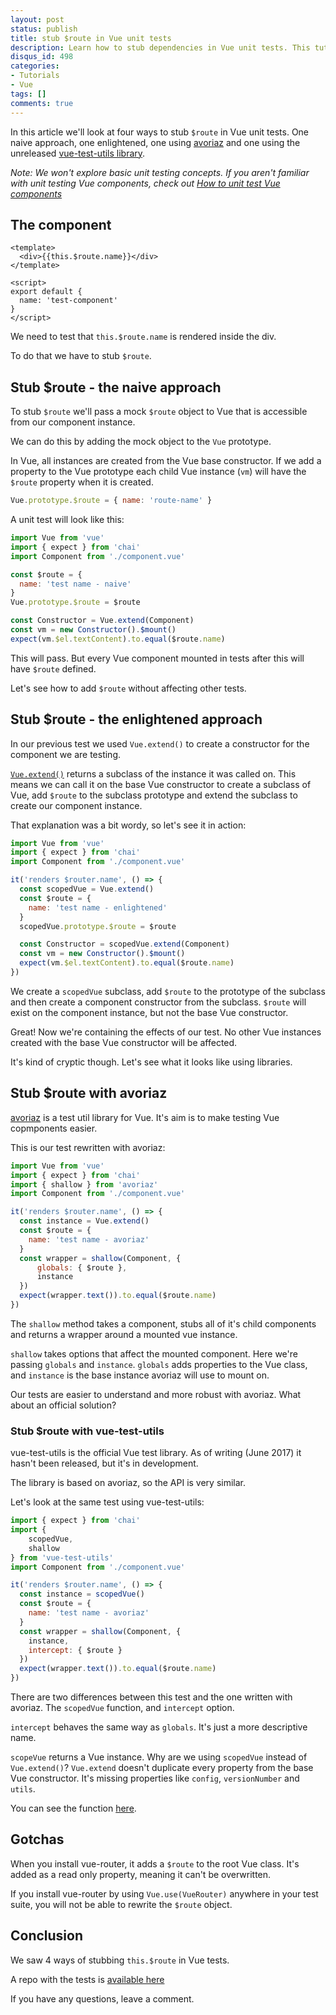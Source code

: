 ```yaml
---
layout: post
status: publish
title: stub $route in Vue unit tests
description: Learn how to stub dependencies in Vue unit tests. This tutorial walks through 2 different ways of passing stubs to dependencies in unit tests.
disqus_id: 498
categories:
- Tutorials
- Vue
tags: []
comments: true
---
```


In this article we'll look at four ways to stub `$route` in Vue unit tests. One naive approach, one enlightened, one using <a href="https://github.com/eddyerburgh/avoriaz" target="_blank" rel="noopener">avoriaz</a> and one using the unreleased <a href="https://github.com/vuejs/vue-test-utils" target="_blank" rel="noopener">vue-test-utils library</a>.

*Note: We won't explore basic unit testing concepts. If you aren't familiar with unit testing Vue components, check out <a rel="noopener" href="{% post_url 2017-02-02-unit-test-vue-components %}" target="_blank">How to unit test Vue components</a>*

## The component

```vue
<template>
  <div>{{this.$route.name}}</div>
</template>

<script>
export default {
  name: 'test-component'
}
</script>
```

We need to test that `this.$route.name` is rendered inside the div.

To do that we have to stub `$route`.

## Stub $route - the naive approach

To stub `$route` we'll pass a mock `$route` object to Vue that is accessible from our component instance.

We can do this by adding the mock object to the `Vue` prototype.

In Vue, all instances are created from the Vue base constructor. If we add a property to the Vue prototype each child Vue instance (`vm`) will have the `$route` property when it is created.

```js
Vue.prototype.$route = { name: 'route-name' }
```

A unit test will look like this:

```js
import Vue from 'vue'
import { expect } from 'chai'
import Component from './component.vue'

const $route = {
  name: 'test name - naive'
}
Vue.prototype.$route = $route

const Constructor = Vue.extend(Component)
const vm = new Constructor().$mount()
expect(vm.$el.textContent).to.equal($route.name)
```

This will pass. But every Vue component mounted in tests after this will have `$route` defined.

Let's see how to add `$route` without affecting other tests.

## Stub $route - the enlightened approach

In our previous test we used `Vue.extend()` to create a constructor for the component we are testing. 

[`Vue.extend()`](https://vuejs.org/v2/api/#Vue-extend) returns a subclass of the instance it was called on. This means we can call it on the base Vue constructor to create a subclass of Vue, add `$route` to the subclass prototype and extend the subclass to create our component instance.

That explanation was a bit wordy, so let's see it in action:

```js
import Vue from 'vue'
import { expect } from 'chai'
import Component from './component.vue'

it('renders $router.name', () => {
  const scopedVue = Vue.extend()
  const $route = {
    name: 'test name - enlightened'
  }
  scopedVue.prototype.$route = $route

  const Constructor = scopedVue.extend(Component)
  const vm = new Constructor().$mount()
  expect(vm.$el.textContent).to.equal($route.name)
})
```

We create a `scopedVue` subclass, add `$route` to the prototype of the subclass and then create a component constructor from the subclass. `$route` will exist on the component instance, but not the base Vue constructor.

Great! Now we're containing the effects of our test. No other Vue instances created with the base Vue constructor will be affected.

It's kind of cryptic though. Let's see what it looks like using libraries.

## Stub $route with avoriaz

<a rel="noopenr" target="_blank" href="https://github.com/eddyerburgh/avoriaz">avoriaz</a> is a test util library for Vue. It's aim is to make testing Vue copmponents easier.

This is our test rewritten with avoriaz:

```js
import Vue from 'vue'
import { expect } from 'chai'
import { shallow } from 'avoriaz'
import Component from './component.vue'

it('renders $router.name', () => {
  const instance = Vue.extend()  
  const $route = {
    name: 'test name - avoriaz'
  }
  const wrapper = shallow(Component, {
      globals: { $route },
      instance
  })
  expect(wrapper.text()).to.equal($route.name)
})
```

The `shallow` method takes a component, stubs all of it's child components and returns a wrapper around a mounted vue instance.

`shallow` takes options that affect the mounted component. Here we're passing `globals` and `instance`. `globals` adds properties to the Vue class, and `instance` is the base instance avoriaz will use to mount on.

Our tests are easier to understand and more robust with avoriaz. What about an official solution?

### Stub $route with vue-test-utils

vue-test-utils is the official Vue test library. As of writing (June 2017) it hasn't been released, but it's in development. 

The library is based on avoriaz, so the API is very similar.

Let's look at the same test using vue-test-utils:

```js
import { expect } from 'chai'
import { 
    scopedVue, 
    shallow 
} from 'vue-test-utils'
import Component from './component.vue'

it('renders $router.name', () => {
  const instance = scopedVue()
  const $route = {
    name: 'test name - avoriaz'
  }
  const wrapper = shallow(Component, { 
    instance, 
    intercept: { $route }
  })
  expect(wrapper.text()).to.equal($route.name)
})
```

There are two differences between this test and the one written with avoriaz. The `scopedVue` function, and `intercept` option.

`intercept` behaves the same way as `globals`. It's just a more descriptive name. 

`scopeVue` returns a Vue instance. Why are we using `scopedVue` instead of `Vue.extend()`? `Vue.extend` doesn't duplicate every property from the base Vue constructor. It's missing properties like `config`, `versionNumber` and `utils`.

You can see the function [here](https://github.com/vuejs/vue-test-utils/blob/master/src/ScopedVue.js).

## Gotchas

When you install vue-router, it adds a `$route` to the root Vue class. It's added as a read only property, meaning it can't be overwritten.

If you install vue-router by using `Vue.use(VueRouter)` anywhere in your test suite, you will not be able to rewrite the `$route` object.

## Conclusion

We saw 4 ways of stubbing `this.$route` in Vue tests.

A repo with the tests is <a href="https://github.com/eddyerburgh/stub-route-in-vue-unit-tests/" rel="noopener" target="_blank">available here</a>

If you have any questions, leave a comment.
